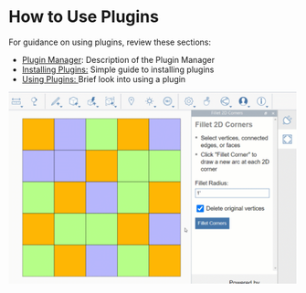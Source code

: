 # How to Use Plugins

For guidance on using plugins, review these sections:&#x20;

* [Plugin Manager](the-plugin-manager.md): Description of the Plugin Manager&#x20;
* [Installing Plugins:](broken-reference) Simple guide to installing plugins
* [Using Plugins: ](using-a-basic-plugin.md)Brief look into using a plugin&#x20;

![](<../../.gitbook/assets/g3 (1).gif>)
